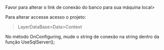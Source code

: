 Favor para alterar o link de conexão do banco para sua máquina local>

Para alterar accesse acesso o projeto:
>LayerDataBase>Data>Context

No método OnConfiguring, mude o string de conexão na string dentro da função UseSqlServer();
